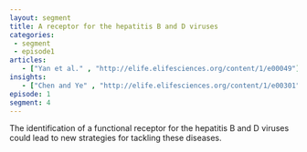 ```yaml
---
layout: segment
title: A receptor for the hepatitis B and D viruses
categories:
 - segment
 - episode1
articles:
   - ["Yan et al." , "http://elife.elifesciences.org/content/1/e00049"]
insights:
   - ["Chen and Ye" , "http://elife.elifesciences.org/content/1/e00301"]
episode: 1
segment: 4
---
```


The identification of a functional receptor for the hepatitis B and D viruses could lead to new strategies for tackling these diseases.